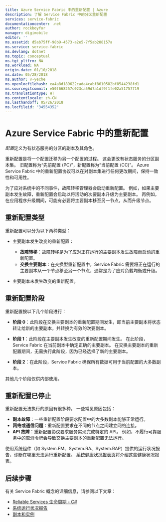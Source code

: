 ```yaml
---
title: Azure Service Fabric 中的重新配置 | Azure
description: 了解 Service Fabric 中的分区重新配置
services: service-fabric
documentationcenter: .net
author: rockboyfor
manager: digimobile
editor: ''
ms.assetid: d5ab75ff-98b9-4573-a2e5-7f5ab288157a
ms.service: service-fabric
ms.devlang: dotnet
ms.topic: conceptual
ms.tgt_pltfrm: NA
ms.workload: NA
origin.date: 01/10/2018
ms.date: 05/28/2018
ms.author: v-yeche
ms.openlocfilehash: ea4a8d189622cada4cabf8610582bf8544238fd1
ms.sourcegitcommit: e50f668257c023ca59d7a1df9f1fe02a51757719
ms.translationtype: HT
ms.contentlocale: zh-CN
ms.lasthandoff: 05/26/2018
ms.locfileid: "34554352"
---
```

# <a name="reconfiguration-in-azure-service-fabric"></a>Azure Service Fabric 中的重新配置
*配置*定义为有状态服务的分区的副本及其角色。

重新配置是将一个配置迁移为另一个配置的过程。 这会更改有状态服务的分区副本集。 旧配置称为“先前配置 (PC)”，新配置称为“当前配置 (CC)”。 Azure Service Fabric 中的重新配置协议可以在对副本集进行任何更改期间，保持一致性和可用性。

为了应对系统中的不同事件，故障转移管理器会启动重新配置。 例如，如果主要副本发生故障，重新配置会启动以将活动的次要副本升级为主要副本。 再例如，在应用程序升级期间，可能有必要将主要副本移至另一节点，从而升级节点。

## <a name="reconfiguration-types"></a>重新配置类型
重新配置可以分为以下两种类型：

- 主要副本发生改变的重新配置：
    - **故障转移**：故障转移是为了应对正在运行的主要副本发生故障而启动的重新配置。
    - **交换主要副本**：在交换型重新配置中，Service Fabric 需要将正在运行的主要副本从一个节点移至另一个节点，通常是为了应对负载均衡或升级。

- 主要副本未发生改变的重新配置。

## <a name="reconfiguration-phases"></a>重新配置阶段
重新配置按以下几个阶段进行：

- **阶段 0**：此阶段在交换主要副本的重新配置期间发生，即当前主要副本将状态转让给新的主要副本，并转换为有效的次要副本。

- **阶段 1**：此阶段在主要副本发生改变的重新配置期间发生。 在此阶段，Service Fabric 在当前副本中确定正确的主要副本。 在交换主要副本的重新配置期间，无需执行此阶段，因为已经选择了新的主要副本。 

- **阶段 2**：在此阶段，Service Fabric 确保所有数据可用于当前配置的大多数副本。

其他几个阶段仅供内部使用。

## <a name="stuck-reconfigurations"></a>重新配置已停止
重新配置无法执行的原因有很多种。 一些常见原因包括：

- **副本故障**：一些重新配置阶段要求配置中的大多数副本能够正常运行。
- **网络或通信问题**：重新配置要求在不同的节点之间建立网络连接。
- **API 故障**：重新配置协议要求服务实现完成特定的 API。 例如，不履行可靠服务中的取消令牌会导致交换主要副本的重新配置无法运行。

使用系统组件（如 System.FM、System.RA、System.RAP）提供的运行状况报告，诊断在哪里无法运行重新配置。 [系统健康状况报表页](service-fabric-understand-and-troubleshoot-with-system-health-reports.md)将介绍这些健康状况报表。

## <a name="next-steps"></a>后续步骤
有关 Service Fabric 概念的详细信息，请参阅以下文章：

- [Reliable Services 生命周期 - C#](service-fabric-reliable-services-lifecycle.md)
- [系统运行状况报告](service-fabric-understand-and-troubleshoot-with-system-health-reports.md)
- [副本和实例](service-fabric-concepts-replica-lifecycle.md)

<!--Update_Description: update meta properties -->